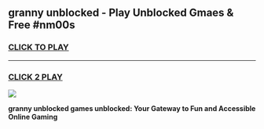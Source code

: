 
## granny unblocked - Play Unblocked Gmaes & Free #nm00s
<h3>
<a href="https://premium.freeplayer.one?title=granny_unblocked&ref=03M">CLICK TO PLAY</a></h3>
<hr>

<h3>
<a href="https://premium.freeplayer.one?title=granny_unblocked&ref=03M">CLICK 2 PLAY</a>
  
</h3>

<a href="https://premium.freeplayer.one?title=granny_unblocked&ref=03M"><img src="https://clearcache.store/games.png"></a>


**granny unblocked games unblocked: Your Gateway to Fun and Accessible Online Gaming**
